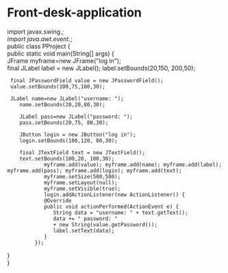 # Front-desk-application
import javax.swing.*;    
import java.awt.event.*;  
public class PProject {  
    public static void main(String[] args) {    
    JFrame myframe=new JFrame("log in");    
     final JLabel label = new JLabel();
     label.setBounds(20,150, 200,50); 
     
     final JPasswordField value = new JPasswordField();   
     value.setBounds(100,75,100,30);  
     
     JLabel name=new JLabel("username: ");    
        name.setBounds(20,20,80,30);
        
        JLabel pass=new JLabel("password: ");    
        pass.setBounds(20,75, 80,30);  
        
        JButton login = new JButton("log in");  
        login.setBounds(100,120, 80,30);
        
        final JTextField text = new JTextField();  
        text.setBounds(100,20, 100,30);    
                myframe.add(value); myframe.add(name); myframe.add(label); myframe.add(pass); myframe.add(login); myframe.add(text);  
                myframe.setSize(500,500);    
                myframe.setLayout(null);    
                myframe.setVisible(true);     
                login.addActionListener(new ActionListener() {  
                @Override
                public void actionPerformed(ActionEvent e) {       
                   String data = "username: " + text.getText();  
                   data += " password: "   
                   + new String(value.getPassword());   
                   label.setText(data);          
                }  
             });   
}  
}
